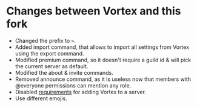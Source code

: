 
# Changes between Vortex and this fork
- Changed the prefix to `>`.
- Added import command, that allows to import all settings from Vortex using 
the export command.
- Modified premium command, so it doesn't require a guild id & will pick the 
current server as default.
- Modified the about & invite commands.
- Removed announce command, as it is useless now that members with @everyone
permissions can mention any role.
- Disabled 
[requirements](https://github.com/jagrosh/Vortex/wiki/Getting-Started#-requirements)
for adding Vortex to a server.
- Use different emojis.